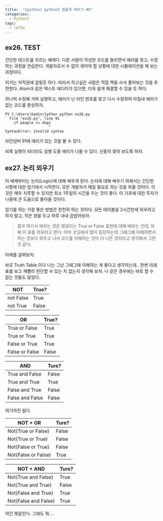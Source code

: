 ```yaml
---
title:  "[python] python3 힘들게 배우기 #9"
categories:
  - Python3
tags:
  - lpthw
---
```


## ex26. TEST

간단한 테스트를 치르는 예제다. 다른 사람이 작성한 코드를 돌리면서 에러를 찾고, 수정하는 과정을 연습한다. 개발자로서 수 없이 겪어야 할 상황에 대한 시뮬레이션을 해 보는 과정이다.

이거는 저작권에 걸릴듯 하다. 따라서 하고싶은 사람은 직접 책을 사서 풀어보는 것을 추천한다.
Atom과 같은 텍스트 에디터가 있으면, 더욱 쉽게 해결할 수 있을 듯 하다.

하나씩 수정해 가며 실행하고, 에러가 난 라인 번호를 찾고 다시 수정하여 마침내 에러가 없는 코드를 완성하자.

```
PS C:\Users\kadin\lpthw> python ex26.py
  File "ex26.py", line 91
    if people <= dogs
                    ^
SyntaxError: invalid syntax
```

라인넘버 91에 에러가 있는 것을 볼 수 있다.

비록 실행이 되더라도 실행 도중 에러가 나올 수 있다. 신중히 찾아 보도록 하자.


## ex27. 논리 외우기

이 예제부터는 논리(Logic)에 대해 배우게 된다. 논리에 대해 배우기 위해서는 간단한 사항에 대한 암기에서 시작한다. 모든 개발자가 매일 필요로 하는 것을 외울 것이다. 이것은 매우 지루할 수 있지만 최소 1주일의 시간을 두는 것이 좋다. 이 기초에 대한 투자가 나중에 큰 도움으로 돌아올 것이다.

암기를 하는 가장 좋은 방법은 천천히 하는 것이다. 모든 테이블을 2시간만에 외우려고 하지 말고, 작은 양을 두고 하루 내내 곱씹어보라.

>결국 여기서 배우는 것은 헷갈리는 True or False 표현에 대해 배우는 건데, 아예 이 표를 외우라고 한다. 아마 코딩에서 많이 등장하는데 그떄그떄 이해하면서 하는 것보다 외우고 나서 코드를 이해하는 것이 더 나은 것이라고 생각해서 그런것 같다.

아래를 살펴보자.

바로 Truth Table.이다 나는 그냥 그때그때 이해하는 게 좋다고 생각하는데.. 한번 아래 표를 보고 재빨리 판단할 수 있는 지 없는지 생각해 보자. 나 같은 경우에는 바로 할 수 없는 것들도 많았다.

NOT|True?
---|---
not False|True
not True|False

OR|True?
---|---
True or False|True
True or True|True
False or True|True
False or False|False

AND|Ture?
---|---
True and False|False
True and True|True
False and True|False
False and False|False

여기까진 쉽다.

NOT + OR|Ture?
---|---
Not(True or False)|False
Not(True or True)|False
Not(False or True)|False
Not(False or False)|True

NOT + AND|Ture?
---|---
Not(True and False)|True
Not(True and True)|False
Not(False and True)|True
Not(False and False)|True

약간 헷갈린다. 그래도 뭐....
